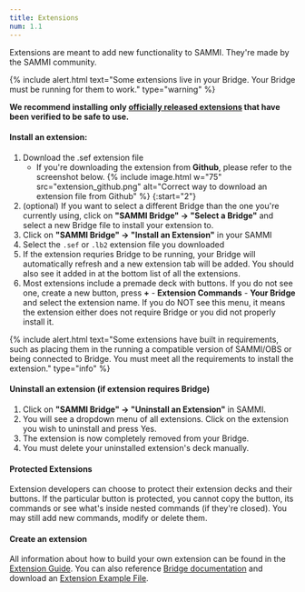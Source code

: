 ```yaml
---
title: Extensions
num: 1.1
---
```


Extensions are meant to add new functionality to SAMMI. They're made by the SAMMI community.

{% include alert.html text="Some extensions live in your Bridge. Your Bridge must be running for them to work." type="warning" %} 

**We recommend installing only [officially released extensions](/extensions) that have been verified to be safe to use.**

#### Install an extension:

1. Download the .sef extension file
   - If you're downloading the extension from **Github**, please refer to the screenshot below.
   {% include image.html w="75" src="extension_github.png" alt="Correct way to download an extension file from Github" %}
{:start="2"}
2. (optional) If you want to select a different Bridge than the one you're currently using, click on **"SAMMI Bridge" -> "Select a Bridge"** and select a new Bridge file to install your extension to.
2. Click on **"SAMMI Bridge" -> "Install an Extension"** in your SAMMI
3. Select the `.sef` or `.lb2` extension file you downloaded
4. If the extension requries Bridge to be running, your Bridge will automatically refresh and a new extension tab will be added. You should also see it added in at the bottom list of all the extensions.
6. Most extensions include a premade deck with buttons. If you do not see one, create a new button, press **+** - **Extension Commands** - **Your Bridge** and select the extension name. If you do NOT see this menu, it means the extension either does not require Bridge or you did not properly install it.

{% include alert.html text="Some extensions have built in requirements, such as placing them in the running a compatible version of SAMMI/OBS or being connected to Bridge. You must meet all the requirements to install the extension." type="info" %} 

#### Uninstall an extension (if extension requires Bridge)
1. Click on **"SAMMI Bridge" -> "Uninstall an Extension"** in SAMMI.
2. You will see a dropdown menu of all extensions. Click on the extension you wish to uninstall and press Yes.
3. The extension is now completely removed from your Bridge. 
4. You must delete your uninstalled extension's deck manually.

#### Protected Extensions
Extension developers can choose to protect their extension decks and their buttons. If the particular button is protected, you cannot copy the button, its commands or see what's inside nested commands (if they're closed). You may still add new commands, modify or delete them.

#### Create an extension
All information about how to build your own extension can be found in the [Extension Guide](https://sammi.solutions/extensions/build). You can also reference [Bridge documentation](https://github.com/SAMMISolutions/SAMMI-Bridge#extension-command) and download an [Extension Example File](https://sammi.solutions/extensions/extension_example.sef).
